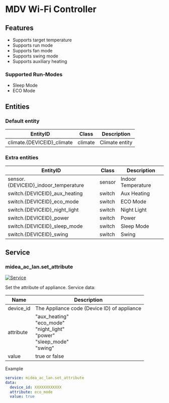 # MDV Wi-Fi Controller
## Features
- Supports target temperature
- Supports run mode
- Supports fan mode
- Supports swing mode
- Supports auxiliary heating

### Supported Run-Modes
- Sleep Mode
- ECO Mode

## Entities
### Default entity
| EntityID                   | Class   | Description    |
|----------------------------|---------|----------------|
| climate.{DEVICEID}_climate | climate | Climate entity |

### Extra entities

| EntityID                             | Class  | Description        |
|--------------------------------------|--------|--------------------|
| sensor.{DEVICEID}_indoor_temperature | sensor | Indoor Temperature |
| switch.{DEVICEID}_aux_heating        | switch | Aux Heating        |
| switch.{DEVICEID}_eco_mode           | switch | ECO Mode           |
| switch.{DEVICEID}_night_light        | switch | Night Light        |
| switch.{DEVICEID}_power              | switch | Power              |
| switch.{DEVICEID}_sleep_mode         | switch | Sleep Mode         |
| switch.{DEVICEID}_swing              | switch | Swing              |

## Service

### midea_ac_lan.set_attribute

[![Service](https://my.home-assistant.io/badges/developer_call_service.svg)](https://my.home-assistant.io/redirect/developer_call_service/?service=midea_ac_lan.set_attribute)

Set the attribute of appliance. Service data:

| Name      | Description                                                                              |
|-----------|------------------------------------------------------------------------------------------|
| device_id | The Appliance code (Device ID) of appliance                                              |
| attribute | "aux_heating"<br/>"eco_mode"<br/>"night_light"<br/>"power"<br />"sleep_mode"<br/>"swing" |
| value     | true or false                                                                            |

Example
```yaml
service: midea_ac_lan.set_attribute
data:
  device_id: XXXXXXXXXXXX
  attribute: eco_mode
  value: true
```